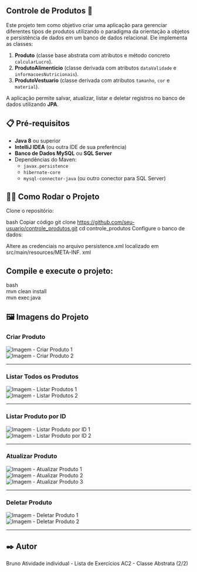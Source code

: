 
## Controle de Produtos 🛒

Este projeto tem como objetivo criar uma aplicação para gerenciar diferentes tipos de produtos utilizando o paradigma da orientação a objetos e persistência de dados em um banco de dados relacional. Ele implementa as classes:

1. **Produto** (classe base abstrata com atributos e método concreto `calcularLucro`).
2. **ProdutoAlimenticio** (classe derivada com atributos `dataValidade` e `informacoesNutricionais`).
3. **ProdutoVestuario** (classe derivada com atributos `tamanho`, `cor` e `material`).

A aplicação permite salvar, atualizar, listar e deletar registros no banco de dados utilizando **JPA**.


## 📋 Pré-requisitos

- **Java 8** ou superior
- **IntelliJ IDEA** (ou outra IDE de sua preferência)
- **Banco de Dados MySQL** ou **SQL Server**
- Dependências do Maven:
  - `javax.persistence`
  - `hibernate-core`
  - `mysql-connector-java` (ou outro conector para SQL Server)


## 🧑‍💻 Como Rodar o Projeto
Clone o repositório:

bash
Copiar código
git clone https://github.com/seu-usuario/controle_produtos.git
cd controle_produtos
Configure o banco de dados:

Altere as credenciais no arquivo persistence.xml localizado em src/main/resources/META-INF.
xml
<properties>
    <property name="hibernate.connection.url" value="jdbc:mysql://localhost:3306/controle_produtos"/>
    <property name="hibernate.connection.username" value="seu_usuario"/>
    <property name="hibernate.connection.password" value="sua_senha"/>
    <property name="hibernate.hbm2ddl.auto" value="update"/>
</properties>

## Compile e execute o projeto:
bash <br>
mvn clean install<br>
mvn exec:java<br>

## 🖼️ Imagens do Projeto

### Criar Produto
![Imagem - Criar Produto 1](https://github.com/user-attachments/assets/ab2fe8fc-2850-48c8-80d9-d39f5f9cffbf)<br>
![Imagem - Criar Produto 2](https://github.com/user-attachments/assets/3d9d9313-0ca7-4c51-8c05-a99a8d88d402)

---

### Listar Todos os Produtos
![Imagem - Listar Produtos 1](https://github.com/user-attachments/assets/21925350-7ff7-4c15-b997-9914633afa74)<br>
![Imagem - Listar Produtos 2](https://github.com/user-attachments/assets/1a10b61e-d242-455c-af54-2f1e110baec3)

---

### Listar Produto por ID
![Imagem - Listar Produto por ID 1](https://github.com/user-attachments/assets/64abcbf3-e133-442d-b6cd-7c7e64763d4e)<br>
![Imagem - Listar Produto por ID 2](https://github.com/user-attachments/assets/465188c5-1a1e-44ba-b4f4-8f66edace23a)

---

### Atualizar Produto
![Imagem - Atualizar Produto 1](https://github.com/user-attachments/assets/515db4b8-d95a-4a78-8f64-bd0d5d98f4ed)<br>
![Imagem - Atualizar Produto 2](https://github.com/user-attachments/assets/1b9f3d6b-7bce-4ffd-99e1-6ee8a9705708)<br>
![Imagem - Atualizar Produto 3](https://github.com/user-attachments/assets/2f2a3f0d-af93-44b8-a727-464fd8484a75)

---

### Deletar Produto
![Imagem - Deletar Produto 1](https://github.com/user-attachments/assets/eed2782a-9f01-4cb1-a28c-98a9e66359de)<br>
![Imagem - Deletar Produto 2](https://github.com/user-attachments/assets/b531e62c-fbfb-488f-80a5-bba267743497)


---
## ✒️ Autor
Bruno
Atividade individual - Lista de Exercícios AC2 - Classe Abstrata (2/2)
